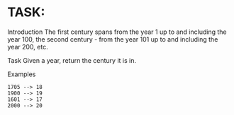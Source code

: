 # TASK:
Introduction
The first century spans from the year 1 up to and including the year 100, the second century - from the year 101 up to and including the year 200, etc.

Task
Given a year, return the century it is in.

Examples
```
1705 --> 18
1900 --> 19
1601 --> 17
2000 --> 20
```